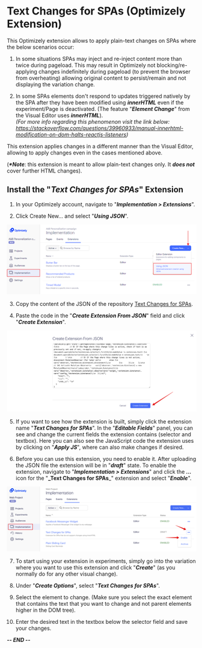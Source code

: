 # Text Changes for SPAs (Optimizely Extension)

This Optimizely extension allows to apply plain-text changes on SPAs where the below scenarios occur: 

1) In some situations SPAs may inject and re-inject content more than twice during pageload. This may result in Optimizely not blocking/re-applying changes indefinitely during pageload (to prevent the browser from overheating) allowing original content to persist/remain and not displaying the variation change.

2) In some SPAs elements don't respond to updates triggered natively by the SPA after they have been modified using **_innerHTML_** even if the experiment/Page is deactivated. (The feature "_**Element Change**_" from the Visual Editor uses **_innerHTML_**).<br/>_(For more info regarding this phenomenon visit the link below:<br/>https://stackoverflow.com/questions/39960933/manual-innerhtml-modification-on-dom-halts-reactjs-listeners)_

This extension applies changes in a different manner than the Visual Editor, allowing to apply changes even in the cases mentioned above.

(**_*Note_**: this extension is meant to allow plain-text changes only. It **_does not_** cover further HTML changes).


## Install the "_Text Changes for SPAs_" Extension

1. In your Optimizely account, navigate to "**_Implementation > Extensions_**".

2. Click Create New... and select "**_Using JSON_**".

![Image description](https://github.com/luis-colman/text-changes-for-spas/blob/master/images/create_extension.png)

3. Copy the content of the JSON of the repository [Text Changes for SPAs](https://github.com/luis-colman/text-changes-for-spas/blob/master/config.json).

4. Paste the code in the "**_Create Extension From JSON_**" field and click "**_Create Extension_**".

![Image description](https://github.com/luis-colman/text-changes-for-spas/blob/master/images/create_extension_from_json_file.png)

5. If you want to see how the extension is built, simply click the extension name "**_Text Changes for SPAs_**". In the "**_Editable Fields_**" panel, you can see and change the current fields the extension contains (selector and textbox). Here you can also see the JavaScript code the extension uses by clicking on "**_Apply JS_**", where can also make changes if desired.

6. Before you can use this extension, you need to enable it. After uploading the JSON file the extension will be in "**_draft_**" state. To enable the extension, navigate to "**_Implementation > Extensions_**" and click the **_..._** icon for the "**_Text Changes for SPAs**_" extension and select "**_Enable_**".

![Image description](https://github.com/luis-colman/text-changes-for-spas/blob/master/images/enable_optimizely_extension.png)

7. To start using your extension in experiments, simply go into the variation where you want to use this extension and click "**_Create_**" (as you normally do for any other visual change).

8. Under "**_Create Options_**", select "**_Text Changes for SPAs_**".

9. Select the element to change. (Make sure you select the exact element that contains the text that you want to change and not parent elements higher in the DOM tree).

10. Enter the desired text in the textbox below the selector field and save your changes.


**_-- END --_**
